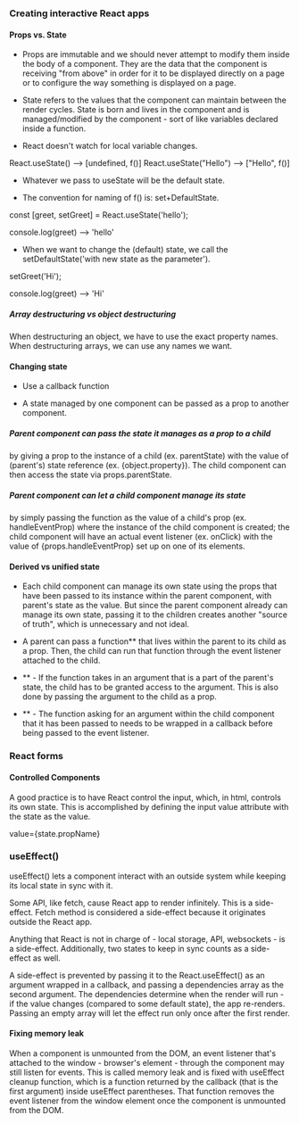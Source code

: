 ### Creating interactive React apps

#### Props vs. State

- Props are immutable and we should never attempt to modify them inside the body of a component. They are the data that the component is receiving "from above" in order for it to be displayed directly on a page or to configure the way something is displayed on a page.

- State refers to the values that the component can maintain between the render cycles. State is born and lives in the component and is managed/modified by the component - sort of like variables declared inside a function.

* React doesn't watch for local variable changes.

React.useState() --> [undefined, f()]
React.useState("Hello") --> ["Hello", f()]

- Whatever we pass to useState will be the default state.

* The convention for naming of f() is:  set+DefaultState.

const [greet, setGreet] = React.useState('hello');

console.log(greet) --> 'hello'

- When we want to change the (default) state, we call the setDefaultState('with new state as the parameter').

setGreet('Hi');

console.log(greet) --> 'Hi'

##### Array destructuring vs object destructuring
When destructuring an object, we have to use the exact property names. 
When destructuring arrays, we can use any names we want.


#### Changing state

- Use a callback function

- A state managed by one component can be passed as a prop to another component.

##### Parent component can pass the state it manages as a prop to a child 
by giving a prop to the instance of a child (ex. parentState) with the value of (parent's) state reference (ex. {object.property}). The child component can then access the state via props.parentState.
##### Parent component can let a child component manage its state
 by simply passing the function as the value of a child's prop (ex. handleEventProp) where the instance of the child component is created; the child component will have an actual event listener (ex. onClick) with the value of {props.handleEventProp} set up on one of its elements.

#### Derived vs unified state

- Each child component can manage its own state using the props that have been passed to its instance within the parent component, with parent's state as the value.
But since the parent component already can manage its own state, passing it to the children creates another "source of truth", which is unnecessary and not ideal.

- A parent can pass a function** that lives within the parent to its child as a prop. Then, the child can run that function through the event listener attached to the child.
- ** - If the function takes in an argument that is a part of the parent's state, the child has to be granted access to the argument. This is also done by passing the argument to the child as a prop.

- ** - The function asking for an argument within the child component that it has been passed to needs to be wrapped in a callback before being passed to the event listener.


### React forms

#### Controlled Components

A good practice is to have React control the input, which, in html, controls its own state. This is accomplished by defining the input value attribute with the state as the value.

 value={state.propName}


 ### useEffect()

 useEffect() lets a component interact with an outside system while keeping its local state in sync with it.

 Some API, like fetch, cause React app to render infinitely. This is a side-effect. Fetch method is considered a side-effect because it originates outside the React app. 

 Anything that React is not in charge of - local storage, API, websockets - is a side-effect. Additionally, two states to keep in sync counts as a side-effect as well.

 A side-effect is prevented by passing it to the React.useEffect() as an argument wrapped in a callback, and passing a dependencies array as the second argument.
 The dependencies determine when the render will run - if the value changes (compared to some default state), the app re-renders.
 Passing an empty array will let the effect run only once after the first render.

 #### Fixing memory leak

When a component is unmounted from the DOM, an event listener that's attached to the window - browser's element - through the component may still listen for events. This is called memory leak and is fixed with useEffect cleanup function, which is a function returned by the callback (that is the first argument) inside useEffect parentheses. That function removes the event listener from the window element once the component is unmounted from the DOM.